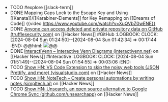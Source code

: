 - TODO #explore [[slack-term]]
- DONE Mapping Caps Lock to the Escape Key and Using [[Kanata]]/[[Karabiner-Elements]] for Key Remapping on [[Dreams of Code]]
  {{video https://www.youtube.com/watch?v=XuQVbZ0wENE}}
- DONE [Anyone can access deleted and private repository data on GitHub (trufflesecurity.com)](https://news.ycombinator.com/item?id=41060102) on [[Hacker News]] #GitHub
  :LOGBOOK:
  CLOCK: [2024-08-04 Sun 01:24:50]--[2024-08-04 Sun 01:42:34] =>  00:17:44
  :END:
  @@html: <img src="https://framerusercontent.com/images/jCEeyZLP33ugahiS5Oc3N9ms.png?scale-down-to=2048" class="article-cover" />@@
- DONE [InteractiVenn – Interactive Venn Diagrams (interactivenn.net)](https://news.ycombinator.com/item?id=41057766) on [[Hacker News]] #Interactive
  :LOGBOOK:
  CLOCK: [2024-08-04 Sun 01:51:49]--[2024-08-04 Sun 01:54:55] =>  00:03:06
  :END:
- TODO [Show HN: VS Code Extension to skip the noisy web tools (JSON Prettify, and more) (visualstudio.com)](https://news.ycombinator.com/item?id=41046911) on [[Hacker News]]
- TODO [Show HN: NoteTech – Create personal automations by writing notes (simpltech.ai)](https://news.ycombinator.com/item?id=41059821) on [[Hacker News]]
- TODO [Show HN: Unsearch, an open source alternative to Google Chrome Sync (github.com/unsearchapp)](https://news.ycombinator.com/item?id=41059383) on [[Hacker News]]